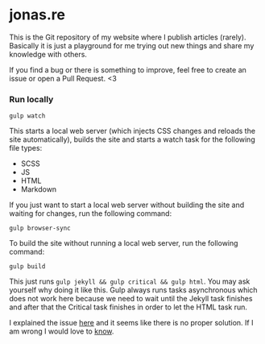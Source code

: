 # jonas.re

This is the Git repository of my website where I publish articles (rarely). Basically it is just a playground for me
trying out new things and share my knowledge with others.

If you find a bug or there is something to improve, feel free to create an issue or open a Pull Request. <3

### Run locally

    gulp watch

This starts a local web server (which injects CSS changes and reloads the site automatically),
builds the site and starts a watch task for the following file types:

* SCSS
* JS
* HTML
* Markdown

If you just want to start a local web server without building the site and waiting for changes,
run the following command:

    gulp browser-sync
    
To build the site without running a local web server, run the following command:

    gulp build
    
This just runs ``gulp jekyll && gulp critical && gulp html``. You may ask yourself why doing it like this.
Gulp always runs tasks asynchronous which does not work here because we need to wait until the Jekyll task 
finishes and after that the Critical task finishes in order to let the HTML task run.

I explained the issue [here](http://stackoverflow.com/questions/29039499/jekyll-critical-css-html-minify-in-one-gulp-task)
and it seems like there is no proper solution. If I am wrong I would love to [know](https://github.com/jonicious/jonas.re/issues).